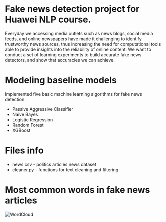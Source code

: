 # Fake news detection project for Huawei NLP course.

Everyday we accessing media outlets such as news blogs, social media feeds, and online newspapers have made it challenging to identify trustworthy news sources, thus increasing the need for computational tools able to provide insights into the reliability of online content.
We want to conduct a set of learning experiments to build accurate fake news detectors, and show that accuracies we can achieve.

# Modeling baseline models
Implemented five basic machine learning algorithms for fake news detection:
- Passive Aggressive Classifier
- Naive Bayes 
- Logistic Regression
- Random Forest
- XGBoost

# Files info
- news.csv - politics articles news dataset
- cleaner.py - functions for text cleaning and filtering

# Most common words in fake news articles
![WordCloud](https://github.com/Chawalar/Fake-news-detection/tree/master/img/wordcloud.png?raw=true )
